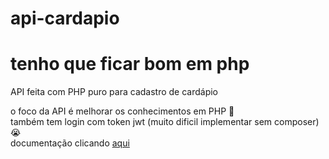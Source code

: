 # api-cardapio

# tenho que ficar bom em php

API feita com PHP puro para cadastro de cardápio
<br>

o foco da API é melhorar os conhecimentos em PHP 🚀
<br>
também tem login com token jwt (muito dificil implementar sem composer) 😭
<br>
documentação clicando <a href = "https://app.swaggerhub.com/apis/thiaguera00/api-cardapio/2.0" target="_blank">aqui</a>
